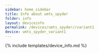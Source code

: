 ```yaml
---
sidebar: home_sidebar
title: Info about umts_spyder
folder: info
layout: deviceinfo
permalink: /devices/umts_spyder//variant1
device: umts_spyder_variant1
---
```

{% include templates/device_info.md %}
